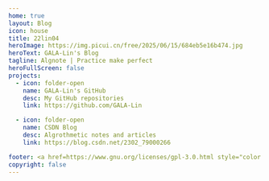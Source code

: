 ```yaml
---
home: true
layout: Blog
icon: house
title: 22lin04
heroImage: https://img.picui.cn/free/2025/06/15/684eb5e16b474.jpg
heroText: GALA-Lin's Blog
tagline: Algnote | Practice make perfect
heroFullScreen: false
projects:
  - icon: folder-open
    name: GALA-Lin's GitHub
    desc: My GitHub repositories
    link: https://github.com/GALA-Lin

  - icon: folder-open
    name: CSDN Blog
    desc: Algrothmetic notes and articles
    link: https://blog.csdn.net/2302_79000266

footer: <a href=https://www.gnu.org/licenses/gpl-3.0.html style="color:#808080"> GPL-3.0 Licensed </a> | Copyright © 2025-present <a href="https://github.com/GALA-Lin" style="color:#808080">GALA-Lin</a>
copyright: false
---
```

